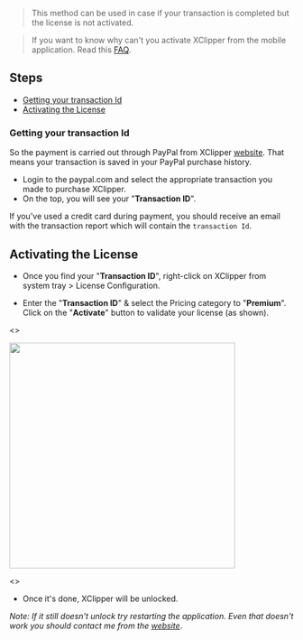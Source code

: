 > This method can be used in case if your transaction is completed but the license is not activated.

> If you want to know why can't you activate XClipper from the mobile application. Read this [FAQ](https://github.com/KaustubhPatange/XClipper/wiki/FAQs#q-why-pc-application-is-a-single-source-of-truth).

## Steps

- [Getting your transaction Id](#getting-your-transaction-id)
- [Activating the License](#activating-the-license)

### Getting your transaction Id

So the payment is carried out through PayPal from XClipper [website](https://kaustubhpatange.github.io/XClipper/). That means your transaction is saved in your PayPal purchase history.

- Login to the paypal.com and select the appropriate transaction you made to purchase XClipper.
- On the top, you will see your "**Transaction ID**".

If you've used a credit card during payment, you should receive an email with the transaction report which will contain the `transaction Id`.

## Activating the License

- Once you find your "**Transaction ID**", right-click on XClipper from system tray > License Configuration.

- Enter the "**Transaction ID**" & select the Pricing category to "**Premium**". Click on the "**Activate**" button to validate your license (as shown).

<>

<img src="https://androdevkit.files.wordpress.com/2020/10/manual-license-1.png" height="400px" />

<>

- Once it's done, XClipper will be unlocked.

_Note: If it still doesn't unlock try restarting the application. Even that doesn't work you should contact me from the [website](https://kaustubhpatange.github.io/XClipper)_.
